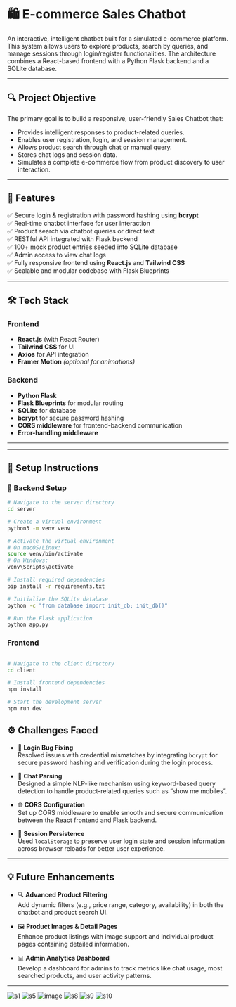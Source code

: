 # 🛍️ E-commerce Sales Chatbot

An interactive, intelligent chatbot built for a simulated e-commerce platform. This system allows users to explore products, search by queries, and manage sessions through login/register functionalities. The architecture combines a React-based frontend with a Python Flask backend and a SQLite database.

---

## 🔍 Project Objective

The primary goal is to build a responsive, user-friendly Sales Chatbot that:

- Provides intelligent responses to product-related queries.
- Enables user registration, login, and session management.
- Allows product search through chat or manual query.
- Stores chat logs and session data.
- Simulates a complete e-commerce flow from product discovery to user interaction.

---

## 🧠 Features

✅ Secure login & registration with password hashing using **bcrypt**  
✅ Real-time chatbot interface for user interaction  
✅ Product search via chatbot queries or direct text  
✅ RESTful API integrated with Flask backend  
✅ 100+ mock product entries seeded into SQLite database  
✅ Admin access to view chat logs  
✅ Fully responsive frontend using **React.js** and **Tailwind CSS**  
✅ Scalable and modular codebase with Flask Blueprints  

---

## 🛠️ Tech Stack

### Frontend

- **React.js** (with React Router)
- **Tailwind CSS** for UI
- **Axios** for API integration
- **Framer Motion** *(optional for animations)*

### Backend

- **Python Flask**
- **Flask Blueprints** for modular routing
- **SQLite** for database
- **bcrypt** for secure password hashing
- **CORS middleware** for frontend-backend communication
- **Error-handling middleware**

---

---

## 🚀 Setup Instructions

### 🧩 Backend Setup

```bash
# Navigate to the server directory
cd server

# Create a virtual environment
python3 -m venv venv

# Activate the virtual environment
# On macOS/Linux:
source venv/bin/activate
# On Windows:
venv\Scripts\activate

# Install required dependencies
pip install -r requirements.txt

# Initialize the SQLite database
python -c "from database import init_db; init_db()"

# Run the Flask application
python app.py

```
### Frontend

```bash

# Navigate to the client directory
cd client

# Install frontend dependencies
npm install

# Start the development server
npm run dev
```

## ⚙️ Challenges Faced

- 🔐 **Login Bug Fixing**  
  Resolved issues with credential mismatches by integrating `bcrypt` for secure password hashing and verification during the login process.

- 💬 **Chat Parsing**  
  Designed a simple NLP-like mechanism using keyword-based query detection to handle product-related queries such as “show me mobiles”.

- 🌐 **CORS Configuration**  
  Set up CORS middleware to enable smooth and secure communication between the React frontend and Flask backend.

- 🔄 **Session Persistence**  
  Used `localStorage` to preserve user login state and session information across browser reloads for better user experience.

---

## 💡 Future Enhancements

- 🔍 **Advanced Product Filtering**  
  Add dynamic filters (e.g., price range, category, availability) in both the chatbot and product search UI.

- 🖼️ **Product Images & Detail Pages**  
  Enhance product listings with image support and individual product pages containing detailed information.

- 📊 **Admin Analytics Dashboard**  
  Develop a dashboard for admins to track metrics like chat usage, most searched products, and user activity patterns.

---
![s1](https://github.com/user-attachments/assets/12446da3-4c28-4dd1-87fd-f31e1d6abbc5)
![s5](https://github.com/user-attachments/assets/89a9c464-71bc-4a63-9c7b-ef9f6f74e153)
![image](https://github.com/user-attachments/assets/ff4a3888-0bb8-4fe4-a121-34b2982f3aa2)
![s8](https://github.com/user-attachments/assets/40caa040-ab20-4e05-bed6-6c277b55ba9f)
![s9](https://github.com/user-attachments/assets/1140df92-966f-4d1a-8117-7c6c62518817)
![s10](https://github.com/user-attachments/assets/0bb6a054-030f-4970-a2ee-e30ead5ce46e)







